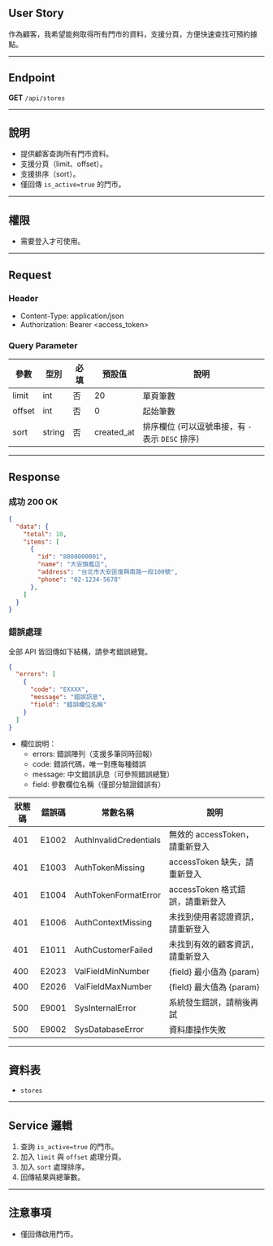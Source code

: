 ## User Story

作為顧客，我希望能夠取得所有門市的資料，支援分頁，方便快速查找可預約據點。

---

## Endpoint

**GET** `/api/stores`

---

## 說明

- 提供顧客查詢所有門市資料。
- 支援分頁（limit、offset）。
- 支援排序（sort）。
- 僅回傳 `is_active=true` 的門市。

---

## 權限

- 需要登入才可使用。

---

## Request

### Header

- Content-Type: application/json
- Authorization: Bearer <access_token>

### Query Parameter

| 參數   | 型別   | 必填 | 預設值     | 說明                                             |
| ------ | ------ | ---- | ---------- | ------------------------------------------------ |
| limit  | int    | 否   | 20         | 單頁筆數                                         |
| offset | int    | 否   | 0          | 起始筆數                                         |
| sort   | string | 否   | created_at | 排序欄位 (可以逗號串接，有 `-` 表示 `DESC` 排序) |

---

## Response

### 成功 200 OK

```json
{
  "data": {
    "total": 10,
    "items": [
      {
        "id": "8000000001",
        "name": "大安旗艦店",
        "address": "台北市大安區復興南路一段100號",
        "phone": "02-1234-5678"
      },
    ]
  }
}
```

### 錯誤處理

全部 API 皆回傳如下結構，請參考錯誤總覽。

```json
{
  "errors": [
    {
      "code": "EXXXX",
      "message": "錯誤訊息",
      "field": "錯誤欄位名稱"
    }
  ]
}
```

- 欄位說明：
  - errors: 錯誤陣列（支援多筆同時回報）
  - code: 錯誤代碼，唯一對應每種錯誤
  - message: 中文錯誤訊息（可參照錯誤總覽）
  - field: 參數欄位名稱（僅部分驗證錯誤有）

| 狀態碼 | 錯誤碼 | 常數名稱               | 說明                             |
| ------ | ------ | ---------------------- | -------------------------------- |
| 401    | E1002  | AuthInvalidCredentials | 無效的 accessToken，請重新登入   |
| 401    | E1003  | AuthTokenMissing       | accessToken 缺失，請重新登入     |
| 401    | E1004  | AuthTokenFormatError   | accessToken 格式錯誤，請重新登入 |
| 401    | E1006  | AuthContextMissing     | 未找到使用者認證資訊，請重新登入 |
| 401    | E1011  | AuthCustomerFailed     | 未找到有效的顧客資訊，請重新登入 |
| 400    | E2023  | ValFieldMinNumber      | {field} 最小值為 {param}         |
| 400    | E2026  | ValFieldMaxNumber      | {field} 最大值為 {param}         |
| 500    | E9001  | SysInternalError       | 系統發生錯誤，請稍後再試         |
| 500    | E9002  | SysDatabaseError       | 資料庫操作失敗                   |

---

## 資料表

- `stores`

---

## Service 邏輯

1. 查詢 `is_active=true` 的門市。
2. 加入 `limit` 與 `offset` 處理分頁。
3. 加入 `sort` 處理排序。
4. 回傳結果與總筆數。

---

## 注意事項

- 僅回傳啟用門市。

